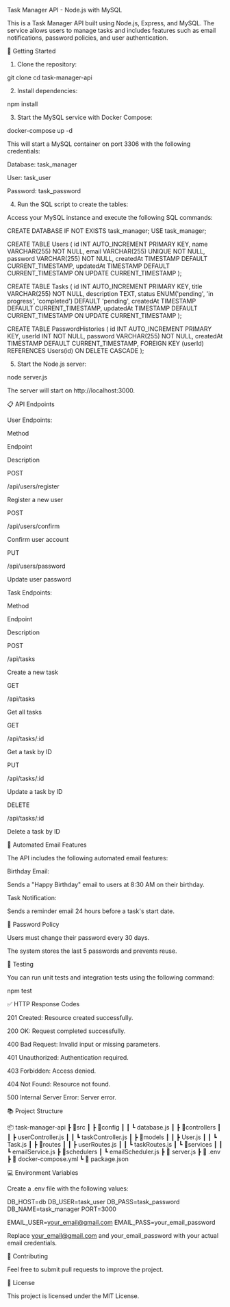 Task Manager API - Node.js with MySQL

This is a Task Manager API built using Node.js, Express, and MySQL. The service allows users to manage tasks and includes features such as email notifications, password policies, and user authentication.

🚀 Getting Started

1. Clone the repository:

git clone <repository-url>
cd task-manager-api

2. Install dependencies:

npm install

3. Start the MySQL service with Docker Compose:

docker-compose up -d

This will start a MySQL container on port 3306 with the following credentials:

Database: task_manager

User: task_user

Password: task_password

4. Run the SQL script to create the tables:

Access your MySQL instance and execute the following SQL commands:

CREATE DATABASE IF NOT EXISTS task_manager;
USE task_manager;

CREATE TABLE Users (
id INT AUTO_INCREMENT PRIMARY KEY,
name VARCHAR(255) NOT NULL,
email VARCHAR(255) UNIQUE NOT NULL,
password VARCHAR(255) NOT NULL,
createdAt TIMESTAMP DEFAULT CURRENT_TIMESTAMP,
updatedAt TIMESTAMP DEFAULT CURRENT_TIMESTAMP ON UPDATE CURRENT_TIMESTAMP
);

CREATE TABLE Tasks (
id INT AUTO_INCREMENT PRIMARY KEY,
title VARCHAR(255) NOT NULL,
description TEXT,
status ENUM('pending', 'in progress', 'completed') DEFAULT 'pending',
createdAt TIMESTAMP DEFAULT CURRENT_TIMESTAMP,
updatedAt TIMESTAMP DEFAULT CURRENT_TIMESTAMP ON UPDATE CURRENT_TIMESTAMP
);

CREATE TABLE PasswordHistories (
id INT AUTO_INCREMENT PRIMARY KEY,
userId INT NOT NULL,
password VARCHAR(255) NOT NULL,
createdAt TIMESTAMP DEFAULT CURRENT_TIMESTAMP,
FOREIGN KEY (userId) REFERENCES Users(id) ON DELETE CASCADE
);

5. Start the Node.js server:

node server.js

The server will start on http://localhost:3000.

📋 API Endpoints

User Endpoints:

Method

Endpoint

Description

POST

/api/users/register

Register a new user

POST

/api/users/confirm

Confirm user account

PUT

/api/users/password

Update user password

Task Endpoints:

Method

Endpoint

Description

POST

/api/tasks

Create a new task

GET

/api/tasks

Get all tasks

GET

/api/tasks/:id

Get a task by ID

PUT

/api/tasks/:id

Update a task by ID

DELETE

/api/tasks/:id

Delete a task by ID

📧 Automated Email Features

The API includes the following automated email features:

Birthday Email:

Sends a "Happy Birthday" email to users at 8:30 AM on their birthday.

Task Notification:

Sends a reminder email 24 hours before a task's start date.

🔐 Password Policy

Users must change their password every 30 days.

The system stores the last 5 passwords and prevents reuse.

🧪 Testing

You can run unit tests and integration tests using the following command:

npm test

✅ HTTP Response Codes

201 Created: Resource created successfully.

200 OK: Request completed successfully.

400 Bad Request: Invalid input or missing parameters.

401 Unauthorized: Authentication required.

403 Forbidden: Access denied.

404 Not Found: Resource not found.

500 Internal Server Error: Server error.

📚 Project Structure

📦 task-manager-api
┣ 📂src
┃ ┣ 📂config
┃ ┃ ┗ database.js
┃ ┣ 📂controllers
┃ ┃ ┣ userController.js
┃ ┃ ┗ taskController.js
┃ ┣ 📂models
┃ ┃ ┣ User.js
┃ ┃ ┗ Task.js
┃ ┣ 📂routes
┃ ┃ ┣ userRoutes.js
┃ ┃ ┗ taskRoutes.js
┃ ┗ 📂services
┃ ┃ ┗ emailService.js
┣ 📂schedulers
┃ ┗ emailScheduler.js
┣ 📜 server.js
┣ 📜 .env
┣ 📜 docker-compose.yml
┗ 📜 package.json

💻 Environment Variables

Create a .env file with the following values:

DB_HOST=db
DB_USER=task_user
DB_PASS=task_password
DB_NAME=task_manager
PORT=3000

EMAIL_USER=your_email@gmail.com
EMAIL_PASS=your_email_password

Replace your_email@gmail.com and your_email_password with your actual email credentials.

🤝 Contributing

Feel free to submit pull requests to improve the project.

📄 License

This project is licensed under the MIT License.

